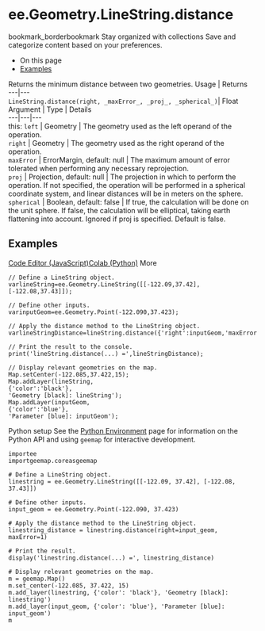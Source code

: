  
#  ee.Geometry.LineString.distance
bookmark_borderbookmark Stay organized with collections  Save and categorize content based on your preferences.
  * On this page
  * [Examples](https://developers.google.com/earth-engine/apidocs/ee-geometry-linestring-distance#examples)


Returns the minimum distance between two geometries.
Usage | Returns  
---|---  
`LineString.distance(right, _maxError_, _proj_, _spherical_)`|  Float  
Argument | Type | Details  
---|---|---  
this: `left` | Geometry | The geometry used as the left operand of the operation.  
`right` | Geometry | The geometry used as the right operand of the operation.  
`maxError` | ErrorMargin, default: null | The maximum amount of error tolerated when performing any necessary reprojection.  
`proj` | Projection, default: null | The projection in which to perform the operation. If not specified, the operation will be performed in a spherical coordinate system, and linear distances will be in meters on the sphere.  
`spherical` | Boolean, default: false | If true, the calculation will be done on the unit sphere. If false, the calculation will be elliptical, taking earth flattening into account. Ignored if proj is specified. Default is false.  
## Examples
[Code Editor (JavaScript)](https://developers.google.com/earth-engine/apidocs/ee-geometry-linestring-distance#code-editor-javascript-sample)[Colab (Python)](https://developers.google.com/earth-engine/apidocs/ee-geometry-linestring-distance#colab-python-sample) More
```
// Define a LineString object.
varlineString=ee.Geometry.LineString([[-122.09,37.42],[-122.08,37.43]]);

// Define other inputs.
varinputGeom=ee.Geometry.Point(-122.090,37.423);

// Apply the distance method to the LineString object.
varlineStringDistance=lineString.distance({'right':inputGeom,'maxError':1});

// Print the result to the console.
print('lineString.distance(...) =',lineStringDistance);

// Display relevant geometries on the map.
Map.setCenter(-122.085,37.422,15);
Map.addLayer(lineString,
{'color':'black'},
'Geometry [black]: lineString');
Map.addLayer(inputGeom,
{'color':'blue'},
'Parameter [blue]: inputGeom');
```
Python setup
See the [ Python Environment](https://developers.google.com/earth-engine/guides/python_install) page for information on the Python API and using `geemap` for interactive development.
```
importee
importgeemap.coreasgeemap
```
```
# Define a LineString object.
linestring = ee.Geometry.LineString([[-122.09, 37.42], [-122.08, 37.43]])

# Define other inputs.
input_geom = ee.Geometry.Point(-122.090, 37.423)

# Apply the distance method to the LineString object.
linestring_distance = linestring.distance(right=input_geom, maxError=1)

# Print the result.
display('linestring.distance(...) =', linestring_distance)

# Display relevant geometries on the map.
m = geemap.Map()
m.set_center(-122.085, 37.422, 15)
m.add_layer(linestring, {'color': 'black'}, 'Geometry [black]: linestring')
m.add_layer(input_geom, {'color': 'blue'}, 'Parameter [blue]: input_geom')
m
```


